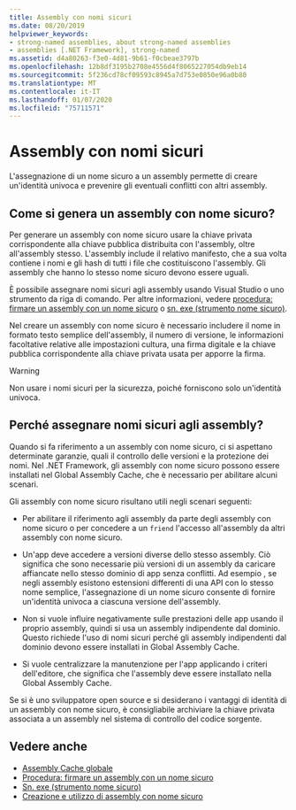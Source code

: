 ```yaml
---
title: Assembly con nomi sicuri
ms.date: 08/20/2019
helpviewer_keywords:
- strong-named assemblies, about strong-named assemblies
- assemblies [.NET Framework], strong-named
ms.assetid: d4a80263-f3e0-4d81-9b61-f0cbeae3797b
ms.openlocfilehash: 12b8df3195b2708e4556d4f8065227054db9eb14
ms.sourcegitcommit: 5f236cd78cf09593c8945a7d753e0850e96a0b80
ms.translationtype: MT
ms.contentlocale: it-IT
ms.lasthandoff: 01/07/2020
ms.locfileid: "75711571"
---
```

# <a name="strong-named-assemblies"></a>Assembly con nomi sicuri

L'assegnazione di un nome sicuro a un assembly permette di creare un'identità univoca e prevenire gli eventuali conflitti con altri assembly.

## <a name="what-makes-a-strong-named-assembly"></a>Come si genera un assembly con nome sicuro?

Per generare un assembly con nome sicuro usare la chiave privata corrispondente alla chiave pubblica distribuita con l'assembly, oltre all'assembly stesso. L'assembly include il relativo manifesto, che a sua volta contiene i nomi e gli hash di tutti i file che costituiscono l'assembly. Gli assembly che hanno lo stesso nome sicuro devono essere uguali.

È possibile assegnare nomi sicuri agli assembly usando Visual Studio o uno strumento da riga di comando. Per altre informazioni, vedere [procedura: firmare un assembly con un nome sicuro](sign-strong-name.md) o [sn. exe (strumento nome sicuro)](../../framework/tools/sn-exe-strong-name-tool.md).

Nel creare un assembly con nome sicuro è necessario includere il nome in formato testo semplice dell'assembly, il numero di versione, le informazioni facoltative relative alle impostazioni cultura, una firma digitale e la chiave pubblica corrispondente alla chiave privata usata per apporre la firma.

> [!WARNING]
> Non usare i nomi sicuri per la sicurezza, poiché forniscono solo un'identità univoca.

## <a name="why-strong-name-your-assemblies"></a>Perché assegnare nomi sicuri agli assembly?

Quando si fa riferimento a un assembly con nome sicuro, ci si aspettano determinate garanzie, quali il controllo delle versioni e la protezione dei nomi. Nel .NET Framework, gli assembly con nome sicuro possono essere installati nel Global Assembly Cache, che è necessario per abilitare alcuni scenari.

Gli assembly con nome sicuro risultano utili negli scenari seguenti:

- Per abilitare il riferimento agli assembly da parte degli assembly con nome sicuro o per concedere a un `friend` l'accesso all'assembly da altri assembly con nome sicuro.

- Un'app deve accedere a versioni diverse dello stesso assembly. Ciò significa che sono necessarie più versioni di un assembly da caricare affiancate nello stesso dominio di app senza conflitti. Ad esempio , se negli assembly esistono estensioni differenti di una API con lo stesso nome semplice, l'assegnazione di un nome sicuro consente di fornire un'identità univoca a ciascuna versione dell'assembly.

- Non si vuole influire negativamente sulle prestazioni delle app usando il proprio assembly, quindi si usa un assembly indipendente dal dominio. Questo richiede l'uso di nomi sicuri perché gli assembly indipendenti dal dominio devono essere installati in Global Assembly Cache.

- Si vuole centralizzare la manutenzione per l'app applicando i criteri dell'editore, che significa che l'assembly deve essere installato nella Global Assembly Cache.

Se si è uno sviluppatore open source e si desiderano i vantaggi di identità di un assembly con nome sicuro, è consigliabile archiviare la chiave privata associata a un assembly nel sistema di controllo del codice sorgente.

## <a name="see-also"></a>Vedere anche

- [Assembly Cache globale](../../framework/app-domains/gac.md)
- [Procedura: firmare un assembly con un nome sicuro](sign-strong-name.md)
- [Sn. exe (strumento nome sicuro)](../../framework/tools/sn-exe-strong-name-tool.md)
- [Creazione e utilizzo di assembly con nome sicuro](create-use-strong-named.md)

